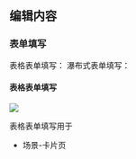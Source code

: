 ## 编辑内容

### 表单填写

表格表单填写：
瀑布式表单填写：

#### 表格表单填写

![](http://oizi4nn30.bkt.clouddn.com//20170905112042_kbTkZd_edit-table.jpeg)

表格表单填写用于
- 场景-卡片页
